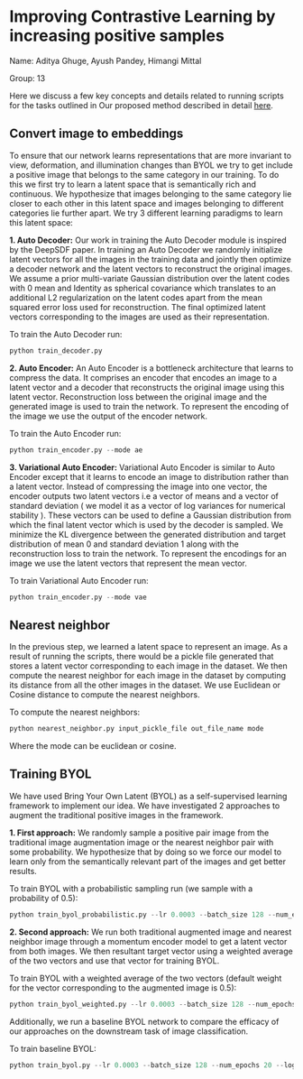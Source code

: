 # Improving Contrastive Learning by increasing positive samples

Name: Aditya Ghuge, Ayush Pandey, Himangi Mittal

Group: 13

Here we discuss a few key concepts and details related to running scripts for the tasks outlined in Our proposed method described in detail [here](https://sites.google.com/andrew.cmu.edu/group13/proposed-method?authuser=0). 

## Convert image to embeddings

To ensure that our network learns representations that are more invariant to view, deformation, and illumination changes than BYOL we try to get include a positive image that belongs to the same category in our training.  To do this we first try to learn a latent space that is semantically rich and continuous. We hypothesize that images belonging to the same category lie closer to each other in this latent space and images belonging to different categories lie further apart. We try 3 different learning paradigms to learn this latent space:


**1. Auto Decoder:** Our work in training the Auto Decoder module is inspired by the DeepSDF paper. In training an Auto Decoder we randomly initialize latent vectors for all the images in the training data and jointly then optimize a decoder network and the latent vectors to reconstruct the original images. We assume a prior multi-variate Gaussian distribution over the latent codes with 0 mean and Identity as spherical covariance which translates to an additional L2 regularization on the latent codes apart from the mean squared error loss used for reconstruction. The final optimized latent vectors corresponding to the images are used as their representation.

To train the Auto Decoder run:

```python
python train_decoder.py
```
**2. Auto Encoder:** An Auto Encoder is a bottleneck architecture that learns to compress the data. It comprises an encoder that encodes an image to a latent vector and a decoder that reconstructs the original image using this latent vector. Reconstruction loss between the original image and the generated image is used to train the network. To represent the encoding of the image we use the output of the encoder network.

To train the Auto Encoder run:

```python
python train_encoder.py --mode ae
```

**3. Variational Auto Encoder:**  Variational Auto Encoder is similar to Auto Encoder except that it learns to encode an image to distribution rather than a latent vector. Instead of compressing the image into one vector, the encoder outputs two latent vectors i.e a vector of means and a vector of standard deviation ( we model it as a vector of log variances for numerical stability ). These vectors can be used to define a Gaussian distribution from which the final latent vector which is used by the decoder is sampled.  We minimize the KL divergence between the generated distribution and target distribution of mean 0 and standard deviation 1 along with the reconstruction loss to train the network. To represent the encodings for an image we use the latent vectors that represent the mean vector. 

To train Variational Auto Encoder run:

```python
python train_encoder.py --mode vae
```
## Nearest neighbor

In the previous step, we learned a latent space to represent an image. As a result of running the scripts, there would be a pickle file generated that stores a latent vector corresponding to each image in the dataset. We then compute the nearest neighbor for each image in the dataset by computing its distance from all the other images in the dataset. We use Euclidean or Cosine distance to compute the nearest neighbors.

To compute the nearest neighbors:

```python
python nearest_neighbor.py input_pickle_file out_file_name mode
```

Where the mode can be euclidean or cosine.

## Training BYOL


We have used Bring Your Own Latent (BYOL) as a self-supervised learning framework to implement our idea. We have investigated 2 approaches to augment the traditional positive images in the framework. 

**1. First approach:** We randomly sample a positive pair image from the traditional image augmentation image or the nearest neighbor pair with some probability. We hypothesize that by doing so we force our model to learn only from the semantically relevant part of the images and get better results.

To train BYOL with a probabilistic sampling run (we sample with a probability of 0.5):

```python
python train_byol_probabilistic.py --lr 0.0003 --batch_size 128 --num_epochs 20 --log_name byol_prob05_b128_e20_lr3e4_new --prob 0.5
```

**2. Second approach:** We run both traditional augmented image and nearest neighbor image through a momentum encoder model to get a latent vector from both images. We then resultant target vector using a weighted average of the two vectors and use that vector for training BYOL. 

To train BYOL with a weighted average of the two vectors (default weight for the vector corresponding to the augmented image is 0.5):

```python
python train_byol_weighted.py --lr 0.0003 --batch_size 128 --num_epochs 20 --log_name byol_weighted05_b128_e20_lr3e4_new --pos_weight 0.5
```

Additionally, we run a baseline BYOL network to compare the efficacy of our approaches on the downstream task of image classification.

To train baseline BYOL:

```python
python train_byol.py --lr 0.0003 --batch_size 128 --num_epochs 20 --log_name byol_orig_b128_e20_lr3e4_new 
```
